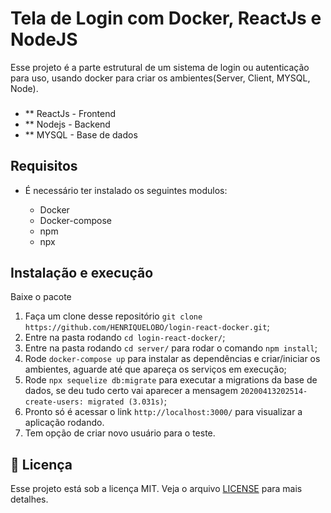 # Tela de Login com Docker, ReactJs e NodeJS


Esse projeto é a parte estrutural de um sistema de login ou autenticação para uso, usando docker para criar os ambientes(Server, Client, MYSQL, Node).

###
  - ** ReactJs - Frontend 
  - ** Nodejs - Backend
  - ** MYSQL - Base de dados

  ## Requisitos
  - É necessário ter instalado os seguintes modulos:
  
    * Docker
    * Docker-compose
    * npm
    * npx

## Instalação e execução
Baixe o pacote 

1. Faça um clone desse repositório 
  `git clone https://github.com/HENRIQUELOBO/login-react-docker.git`;
2. Entre na pasta rodando `cd login-react-docker/`;
3. Entre na pasta rodando `cd server/` para rodar o comando `npm install`;
3. Rode `docker-compose up` para instalar as dependências e criar/iniciar os ambientes, 
aguarde até que apareça os serviços em execução;
5. Rode `npx sequelize db:migrate` para executar a migrations da base de dados, se deu tudo certo
vai aparecer a mensagem `20200413202514-create-users: migrated (3.031s)`;
6. Pronto só é acessar o link `http://localhost:3000/` para visualizar a aplicação rodando.
7. Tem opção de criar novo usuário para o teste.

## :memo: Licença

Esse projeto está sob a licença MIT. Veja o arquivo [LICENSE](LICENSE) para mais detalhes.
